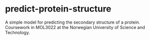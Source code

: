 # predict-protein-structure
A simple model for predicting the secondary structure of a protein. Coursework in MOL3022 at the Norwegian University of Science and Technology.
